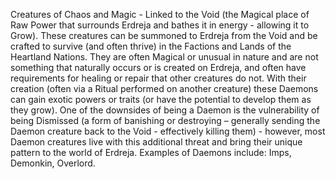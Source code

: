 Creatures of Chaos and Magic - Linked to the Void (the Magical place of Raw Power that surrounds Erdreja and bathes it in energy - allowing it to Grow). These creatures can be summoned to Erdreja from the Void and be crafted to survive (and often thrive) in the Factions and Lands of the Heartland Nations. They are often Magical or unusual in nature and are not something that naturally occurs or is created on Erdreja, and often have requirements for healing or repair that other creatures do not. With their creation (often via a Ritual performed on another creature) these Daemons can gain exotic powers or traits (or have the potential to develop them as they grow). One of the downsides of being a Daemon is the vulnerability of being Dismissed (a form of banishing or destroying – generally sending the Daemon creature back to the Void - effectively killing them) - however, most Daemon creatures live with this additional threat and bring their unique pattern to the world of Erdreja. Examples of Daemons include: Imps, Demonkin, Overlord.